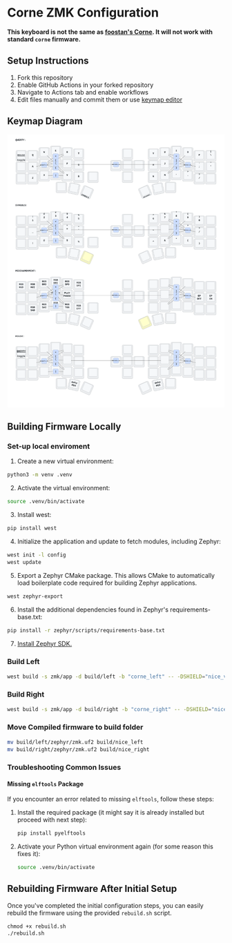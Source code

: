 # Corne ZMK Configuration

**This keyboard is not the same as [foostan's Corne](https://github.com/foostan/crkbd). It will not work with standard `corne` firmware.**

## Setup Instructions

1. Fork this repository
2. Enable GitHub Actions in your forked repository
3. Navigate to Actions tab and enable workflows
4. Edit files manually and commit them or use [keymap editor](https://nickcoutsos.github.io/keymap-editor/)

## Keymap Diagram

![Diagram of config/corne.keymap](keymap-drawer/corne.svg "generated by @caksoylar's Keymap Drawer")

## Building Firmware Locally

### Set-up local enviroment

1. Create a new virtual environment:

```bash
python3 -m venv .venv
```

2. Activate the virtual environment:

```bash
source .venv/bin/activate
```

3. Install west:

```bash
pip install west
```

4. Initialize the application and update to fetch modules, including Zephyr:

```bash
west init -l config
west update
```

5. Export a Zephyr CMake package. This allows CMake to automatically load boilerplate code required for building Zephyr applications.

```bash
west zephyr-export
```

6. Install the additional dependencies found in Zephyr's requirements-base.txt:

```bash
pip install -r zephyr/scripts/requirements-base.txt
```

7. [ Install Zephyr SDK. ](https://docs.zephyrproject.org/3.5.0/develop/getting_started/index.html#install-zephyr-sdk)

### Build Left

```bash
west build -s zmk/app -d build/left -b "corne_left" -- -DSHIELD="nice_view" -DZMK_EXTRA_MODULES="<absolute-path>/zmk-wireless-corne/zephyr" -DZMK_CONFIG="<absolute-path>/zmk-wireless-corne/config"
```

### Build Right

```bash
west build -s zmk/app -d build/right -b "corne_right" -- -DSHIELD="nice_view" -DZMK_EXTRA_MODULES="<absolute-path>/zmk-wireless-corne/zephyr" -DZMK_CONFIG="<absolute-path>/zmk-wireless-corne/config"
```

### Move Compiled firmware to build folder

```bash
mv build/left/zephyr/zmk.uf2 build/nice_left
mv build/right/zephyr/zmk.uf2 build/nice_right
```

### Troubleshooting Common Issues

#### Missing `elftools` Package

If you encounter an error related to missing `elftools`, follow these steps:

1. Install the required package (it might say it is already installed but proceed with next step):

   ```bash
   pip install pyelftools
   ```

2. Activate your Python virtual environment again (for some reason this fixes it):

   ```bash
   source .venv/bin/activate
   ```

## Rebuilding Firmware After Initial Setup

Once you've completed the initial configuration steps, you can easily rebuild the firmware using the provided `rebuild.sh` script.

```
chmod +x rebuild.sh
./rebuild.sh
```
